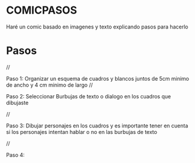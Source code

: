 # COMICPASOS
 Haré un comic basado en imagenes y texto explicando pasos para hacerlo
# Pasos
//

Paso 1: Organizar un esquema de cuadros y blancos juntos de 5cm minimo de ancho
y 4 cm minimo de largo
//

Paso 2: Seleccionar Burbujas de texto o dialogo
en los cuadros que dibujaste

//


Paso 3: Dibujar personajes en los cuadros y es importante tener en cuenta si los personajes
intentan hablar o no en las burbujas de texto

//

Paso 4: 